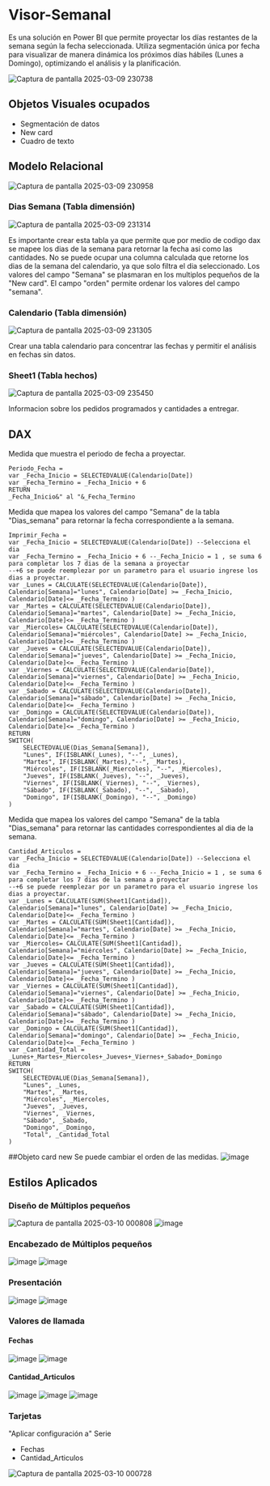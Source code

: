 # Visor-Semanal
Es una solución en Power BI que permite proyectar los días restantes de la semana según la fecha seleccionada. 
Utiliza segmentación única por fecha para visualizar de manera dinámica los próximos días hábiles (Lunes a Domingo), optimizando el análisis y la planificación.
 
![Captura de pantalla 2025-03-09 230738](https://github.com/user-attachments/assets/ed0644ca-5fe9-458b-b887-f75b814f5193)

## Objetos Visuales ocupados 
- Segmentación de datos
- New card
- Cuadro de texto

## Modelo Relacional 
![Captura de pantalla 2025-03-09 230958](https://github.com/user-attachments/assets/57fac74c-877c-41df-99e9-77e638f65082)

### Dias Semana (Tabla dimensión)
![Captura de pantalla 2025-03-09 231314](https://github.com/user-attachments/assets/ee182162-adfc-4bb2-8961-0e3630400046)

Es importante crear esta tabla ya que permite que por medio de codigo dax se mapee los dias de la semana para retornar la fecha asi como las cantidades. 
No se puede ocupar una columna calculada que retorne los dias de la semana del calendario, ya que solo filtra el dia seleccionado. 
Los valores del campo "Semana" se plasmaran en los multiplos pequeños de la "New card". 
El campo "orden" permite ordenar los valores del campo "semana".

### Calendario (Tabla dimensión)
![Captura de pantalla 2025-03-09 231305](https://github.com/user-attachments/assets/9827cd75-8a37-4442-b23a-c2a2465e221e)

Crear una tabla calendario para concentrar las fechas y permitir el análisis en fechas sin datos.

### Sheet1 (Tabla hechos)
![Captura de pantalla 2025-03-09 235450](https://github.com/user-attachments/assets/1f9e8632-8797-4a1e-85cd-5f6440fa9d81)

Informacion sobre los pedidos programados y cantidades a entregar.

## DAX
Medida que muestra el periodo de fecha a proyectar.
```
Periodo_Fecha = 
var _Fecha_Inicio = SELECTEDVALUE(Calendario[Date])
var _Fecha_Termino = _Fecha_Inicio + 6
RETURN
_Fecha_Inicio&" al "&_Fecha_Termino
```
Medida que mapea los valores del campo "Semana" de la tabla "Dias_semana" para retornar la fecha correspondiente a la semana.
```
Imprimir_Fecha = 
var _Fecha_Inicio = SELECTEDVALUE(Calendario[Date]) --Selecciona el dia
var _Fecha_Termino = _Fecha_Inicio + 6 --_Fecha_Inicio = 1 , se suma 6 para completar los 7 dias de la semana a proyectar
--+6 se puede reemplezar por un parametro para el usuario ingrese los dias a proyectar.
var _Lunes = CALCULATE(SELECTEDVALUE(Calendario[Date]), Calendario[Semana]="lunes", Calendario[Date] >= _Fecha_Inicio, Calendario[Date]<= _Fecha_Termino )
var _Martes = CALCULATE(SELECTEDVALUE(Calendario[Date]), Calendario[Semana]="martes", Calendario[Date] >= _Fecha_Inicio, Calendario[Date]<= _Fecha_Termino )
var _Miercoles= CALCULATE(SELECTEDVALUE(Calendario[Date]), Calendario[Semana]="miércoles", Calendario[Date] >= _Fecha_Inicio, Calendario[Date]<= _Fecha_Termino )
var _Jueves = CALCULATE(SELECTEDVALUE(Calendario[Date]), Calendario[Semana]="jueves", Calendario[Date] >= _Fecha_Inicio, Calendario[Date]<= _Fecha_Termino )
var _Viernes = CALCULATE(SELECTEDVALUE(Calendario[Date]), Calendario[Semana]="viernes", Calendario[Date] >= _Fecha_Inicio, Calendario[Date]<= _Fecha_Termino )
var _Sabado = CALCULATE(SELECTEDVALUE(Calendario[Date]), Calendario[Semana]="sábado", Calendario[Date] >= _Fecha_Inicio, Calendario[Date]<= _Fecha_Termino )
var _Domingo = CALCULATE(SELECTEDVALUE(Calendario[Date]), Calendario[Semana]="domingo", Calendario[Date] >= _Fecha_Inicio, Calendario[Date]<= _Fecha_Termino )
RETURN
SWITCH(
    SELECTEDVALUE(Dias_Semana[Semana]),
    "Lunes", IF(ISBLANK(_Lunes), "--", _Lunes),
    "Martes", IF(ISBLANK(_Martes),"--", _Martes),
    "Miércoles", IF(ISBLANK(_Miercoles), "--", _Miercoles),
    "Jueves", IF(ISBLANK(_Jueves), "--", _Jueves),
    "Viernes", IF(ISBLANK(_Viernes), "--", _Viernes),
    "Sábado", IF(ISBLANK(_Sabado), "--", _Sabado),
    "Domingo", IF(ISBLANK(_Domingo), "--", _Domingo)
)
```

Medida que mapea los valores del campo "Semana" de la tabla "Dias_semana" para retornar las cantidades correspondientes al dia de la semana.
```
Cantidad_Articulos = 
var _Fecha_Inicio = SELECTEDVALUE(Calendario[Date]) --Selecciona el dia
var _Fecha_Termino = _Fecha_Inicio + 6 --_Fecha_Inicio = 1 , se suma 6 para completar los 7 dias de la semana a proyectar
--+6 se puede reemplezar por un parametro para el usuario ingrese los dias a proyectar.
var _Lunes = CALCULATE(SUM(Sheet1[Cantidad]), Calendario[Semana]="lunes", Calendario[Date] >= _Fecha_Inicio, Calendario[Date]<= _Fecha_Termino )
var _Martes = CALCULATE(SUM(Sheet1[Cantidad]), Calendario[Semana]="martes", Calendario[Date] >= _Fecha_Inicio, Calendario[Date]<= _Fecha_Termino )
var _Miercoles= CALCULATE(SUM(Sheet1[Cantidad]), Calendario[Semana]="miércoles", Calendario[Date] >= _Fecha_Inicio, Calendario[Date]<= _Fecha_Termino )
var _Jueves = CALCULATE(SUM(Sheet1[Cantidad]), Calendario[Semana]="jueves", Calendario[Date] >= _Fecha_Inicio, Calendario[Date]<= _Fecha_Termino )
var _Viernes = CALCULATE(SUM(Sheet1[Cantidad]), Calendario[Semana]="viernes", Calendario[Date] >= _Fecha_Inicio, Calendario[Date]<= _Fecha_Termino )
var _Sabado = CALCULATE(SUM(Sheet1[Cantidad]), Calendario[Semana]="sábado", Calendario[Date] >= _Fecha_Inicio, Calendario[Date]<= _Fecha_Termino )
var _Domingo = CALCULATE(SUM(Sheet1[Cantidad]), Calendario[Semana]="domingo", Calendario[Date] >= _Fecha_Inicio, Calendario[Date]<= _Fecha_Termino )
var _Cantidad_Total = _Lunes+_Martes+_Miercoles+_Jueves+_Viernes+_Sabado+_Domingo
RETURN
SWITCH(
    SELECTEDVALUE(Dias_Semana[Semana]),
    "Lunes", _Lunes,
    "Martes", _Martes,
    "Miércoles", _Miercoles,
    "Jueves", _Jueves,
    "Viernes", _Viernes,
    "Sábado", _Sabado,
    "Domingo", _Domingo,
    "Total", _Cantidad_Total
)
```
##Objeto card new 
Se puede cambiar el orden de las medidas.
![image](https://github.com/user-attachments/assets/5732f8e0-00ef-492c-8a89-d95668b89f1a)

## Estilos Aplicados
### Diseño de Múltiplos pequeños 
![Captura de pantalla 2025-03-10 000808](https://github.com/user-attachments/assets/0dbceade-5a10-4ca8-a1f1-b0114f2d03b4)
![image](https://github.com/user-attachments/assets/d4cb51bd-a8b2-4182-b9ef-6ab978eca95d)

### Encabezado de Múltiplos pequeños 
![image](https://github.com/user-attachments/assets/728bcab6-1627-4328-b638-cbf4214bb044)
![image](https://github.com/user-attachments/assets/a2ce430b-2136-4221-9bd1-047d2120ccc5)

### Presentación
![image](https://github.com/user-attachments/assets/a53e860b-0473-4b2e-b702-3b7f52675773)
![image](https://github.com/user-attachments/assets/96ef1861-02e6-4368-9924-4cfb914d9986)

### Valores de llamada
#### Fechas
![image](https://github.com/user-attachments/assets/7d958ed1-b2f3-46a8-b652-7bc130894ce0)
![image](https://github.com/user-attachments/assets/c8456b82-63b9-43ff-a40f-764ed802063a)

#### Cantidad_Articulos
![image](https://github.com/user-attachments/assets/8e8f1f72-062d-4031-9c32-0fd92d9e70a0)
![image](https://github.com/user-attachments/assets/0c7c2673-05be-4413-9fbb-95e46d4e28ee)
![image](https://github.com/user-attachments/assets/1ab9ba2e-bfb1-4219-8d62-0b03f4dd509f)

### Tarjetas
"Aplicar configuración a" 
Serie 
- Fechas
- Cantidad_Articulos

![Captura de pantalla 2025-03-10 000728](https://github.com/user-attachments/assets/cf443f7c-7708-4414-ad7c-57b61bb0c785)
